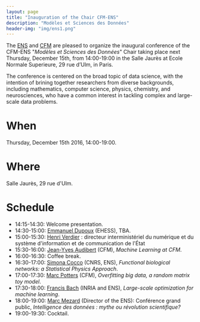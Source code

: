 ```yaml
---
layout: page
title: "Inauguration of the Chair CFM-ENS"
description: "Modèles et Sciences des Données"
header-img: "img/ens1.png"
---
```



The [ENS](http://www.ens.fr) and [CFM](https://www.cfm.fr/) are pleased to organize the inaugural conference of the
CFM-ENS "_Modèles et Sciences des Données_" Chair taking place next Thursday, December 15th, from 14:00-19:00 in the Salle Jaurès at Ecole Normale Superieure, 29 rue d’Ulm, in Paris.

The conference is centered on the broad topic of data science, with the intention of brining together researchers from diverse
backgrounds, including mathematics, computer science, physics, chemistry, and neurosciences, who have a common interest in tackling complex and large-scale data problems.


When
============================

Thursday, December 15th 2016, 14:00-19:00.

Where
============================

Salle Jaurès, 29 rue d'Ulm.

Schedule
============================

* 14:15-14:30: Welcome presentation.
* 14:30-15:00: [Emmanuel Dupoux](http://www.lscp.net/persons/dupoux/indexfr.html) (EHESS), TBA.
* 15:00-15:30: [Henri Verdier](https://fr.wikipedia.org/wiki/Henri_Verdier) : directeur interministériel du numérique et du système d'information et de communication de l'État
* 15:30-16:00: [Jean-Yves Audibert](https://www.cfm.fr/) (CFM), _Machine Learning at CFM_.
* 16:00-16:30: Coffee break.
* 16:30-17:00: [Simona Cocco](http://www.lps.ens.fr/~cocco/) (CNRS, ENS), _Functional biological networks: a Statistical Physics Approach_.
* 17:00-17:30: [Marc Potters](https://www.cfm.fr/) (CFM), _Overfitting big data, a random matrix toy model_.
* 17:30-18:00: [Francis Bach](http://www.di.ens.fr/~fbach/) (INRIA and ENS), _Large-scale optimization for machine learning_.
* 18:00-19:00: [Marc Mezard](http://lptms.u-psud.fr/membres/mezard/) (Director of the ENS): Conférence grand public, _Intelligence des données : mythe ou révolution scientifique?_
* 19:00-19:30: Cocktail.
